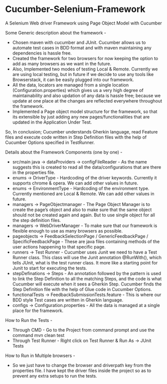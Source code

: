# Cucumber-Selenium-Framework
A Selenium Web driver Framework using Page Object Model with Cucumber

Some Generic description about the framework - 

- Chosen maven with cucumber and JUnit. Cucumber allows us to automate test cases in BDD format and with maven maintaining any dependencies is hassle free.
- Created the framework for two browsers for now keeping the option to add as many browsers as we want in the future.
- Also, Implemented two modes of testing Local & Remote. Currently we are using local testing, but in future if we decide to use any tools like Browserstack, it can be easily plugged into our framework.
- All the data, locators are managed from a single location (Configuration.properties) which gives us a very high degree of maintainability and also updation of any data is hassle free; because we update at one place at the changes are reflected everywhere throughout the framework.
- Implemented a Page object model structure for the framework, so that its extensible by just adding any new pages/functionalities that are updated in the Application Under Test.

So, In conclusion; Cucumber understands Gherkin language, read Feature files and execute code written in Step Definition files with the help of Cucumber Options specified in TestRunner.


Details about the Framework Components (one by one) -

- src/main java -> dataProviders -> configFileReader - As the name suggests this is created to read all the data/configurations that are there in the properties file.
- enums -> DriverType - Hardcoding of the driver keywords. Currently it supports chrome & opera. We can add other values in future.
- enums -> EnvironmentType - Hardcoding of the environment type. Currently mentioned are Local & Remote. We can add other values in future.
- managers -> PageObjectmanager - The Page Object Manager is to create the page’s object and also to make sure that the same object should not be created again and again. But to use single object for all the step definition files.
- managers -> WebDriverManager - To make sure that our framework is flexible enough to use as many browsers as possible.
- pageobjects -> FeedbackSelectionPage / GenericFeedbackPage / SpecificFeedbackPage - These are java files containing methods of the user actions happening to that specific page. 
- runners -> Test Runner - Cucumber uses Junit we need to have a Test Runner class. This class will use the Junit annotation @RunWith(), which tells JUnit, what is the test runner class. It more like a starting point for Junit to start for executing the tests.
- stepDefinations -> Steps - An annotation followed by the pattern is used to link the Step Definition to all the matching Steps, and the code is what Cucumber will execute when it sees a Gherkin Step. Cucumber finds the Step Definition file with the help of Glue code in Cucumber Options.
- functionalTests -> FeedbackSubmissionTests.feature - This is where our BDD style Test cases are written in Gherkin language.
- configs -> Configuration.properties - All the data is managed at a single place for the framework.


How to Run the Tests - 

- Through CMD - Go to the Project from command prompt and use the command mvn clean test
- Through Test Runner - Right click on Test Runner & Run As -> JUnit Tests


How to Run in Multiple browsers - 

- So we just have to change the browser and driverpath key from the properties file. I have kept the driver files inside the project so as to prevent any extra setups to run the tests.
